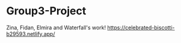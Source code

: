 # Group3-Project
Zina, Fidan, Elmira and Waterfall's work!
https://celebrated-biscotti-b29593.netlify.app/
